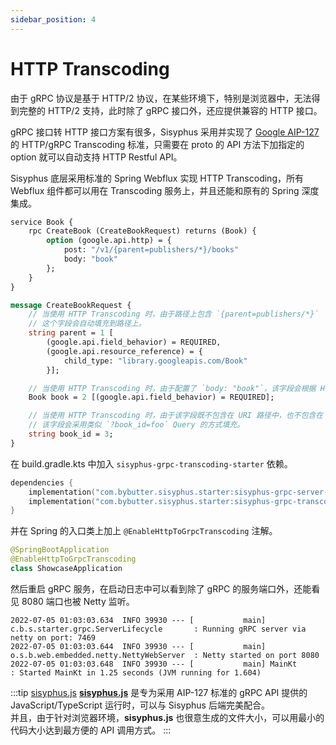 ```yaml
---
sidebar_position: 4
---
```


# HTTP Transcoding

由于 gRPC 协议是基于 HTTP/2 协议，在某些环境下，特别是浏览器中，无法得到完整的 HTTP/2 支持，此时除了 gRPC 接口外，还应提供兼容的 HTTP 接口。

gRPC 接口转 HTTP 接口方案有很多，Sisyphus 采用并实现了 [Google AIP-127](https://google.aip.dev/127) 的 HTTP/gRPC Transcoding 标准，只需要在 proto
的 API 方法下加指定的 option 就可以自动支持 HTTP Restful API。

Sisyphus 底层采用标准的 Spring Webflux 实现 HTTP Transcoding，所有 Webflux 组件都可以用在 Transcoding 服务上，并且还能和原有的 Spring 深度集成。

```protobuf
service Book {
    rpc CreateBook (CreateBookRequest) returns (Book) {
        option (google.api.http) = {
            post: "/v1/{parent=publishers/*}/books"
            body: "book"
        };
    }
}

message CreateBookRequest {
    // 当使用 HTTP Transcoding 时，由于路径上包含 `{parent=publishers/*}` 
    // 这个字段会自动填充到路径上。
    string parent = 1 [
        (google.api.field_behavior) = REQUIRED,
        (google.api.resource_reference) = {
            child_type: "library.googleapis.com/Book"
        }];

    // 当使用 HTTP Transcoding 时，由于配置了 `body: "book"`，该字段会根据 HTTP 请求体填充
    Book book = 2 [(google.api.field_behavior) = REQUIRED];

    // 当使用 HTTP Transcoding 时，由于该字段既不包含在 URI 路径中，也不包含在 Body 中，
    // 该字段会采用类似 `?book_id=foo` Query 的方式填充。
    string book_id = 3;
}
```

在 build.gradle.kts 中加入 `sisyphus-grpc-transcoding-starter` 依赖。

```kotlin
dependencies {
    implementation("com.bybutter.sisyphus.starter:sisyphus-grpc-server-starter:1.4.0")
    implementation("com.bybutter.sisyphus.starter:sisyphus-grpc-transcoding-starter:1.4.0")
}
```

并在 Spring 的入口类上加上 `@EnableHttpToGrpcTranscoding` 注解。

```kotlin
@SpringBootApplication
@EnableHttpToGrpcTranscoding
class ShowcaseApplication
```

然后重启 gRPC 服务，在启动日志中可以看到除了 gRPC 的服务端口外，还能看见 8080 端口也被 Netty 监听。

```log
2022-07-05 01:03:03.634  INFO 39930 --- [           main] c.b.s.starter.grpc.ServerLifecycle       : Running gRPC server via netty on port: 7469
2022-07-05 01:03:03.644  INFO 39930 --- [           main] o.s.b.web.embedded.netty.NettyWebServer  : Netty started on port 8080
2022-07-05 01:03:03.648  INFO 39930 --- [           main] MainKt                                   : Started MainKt in 1.25 seconds (JVM running for 1.604)
```

:::tip [sisyphus.js](https://github.com/ButterCam/sisyphus.js)
**[sisyphus.js](https://github.com/ButterCam/sisyphus.js)** 是专为采用 AIP-127 标准的 gRPC API 提供的 JavaScript/TypeScript 运行时，可以与 Sisyphus 后端完美配合。  
并且，由于针对浏览器环境，**sisyphus.js** 也很意生成的文件大小，可以用最小的代码大小达到最方便的 API 调用方式。
:::